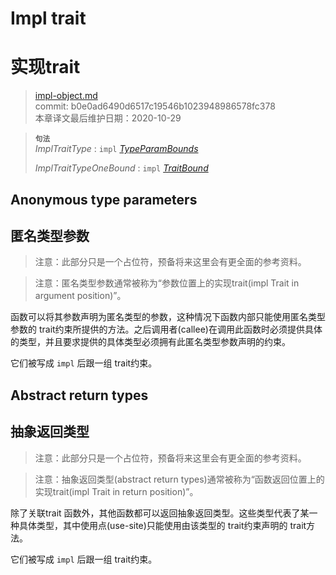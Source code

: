 # Impl trait
# 实现trait

>[impl-object.md](https://github.com/rust-lang/reference/blob/master/src/types/impl-object.md)\
>commit: b0e0ad6490d6517c19546b1023948986578fc378 \
>本章译文最后维护日期：2020-10-29

> **<sup>句法</sup>**\
> _ImplTraitType_ : `impl` [_TypeParamBounds_]
>
> _ImplTraitTypeOneBound_ : `impl` [_TraitBound_]

## Anonymous type parameters
## 匿名类型参数

> 注意：此部分只是一个占位符，预备将来这里会有更全面的参考资料。

> 注意：匿名类型参数通常被称为“参数位置上的实现trait(impl Trait in argument position)”。

函数可以将其参数声明为匿名类型的参数，这种情况下函数内部只能使用匿名类型参数的 trait约束所提供的方法。之后调用者(callee)在调用此函数时必须提供具体的类型，并且要求提供的具体类型必须拥有此匿名类型参数声明的约束。

它们被写成 `impl` 后跟一组 trait约束。

## Abstract return types
## 抽象返回类型

> 注意：此部分只是一个占位符，预备将来这里会有更全面的参考资料。

> 注意：抽象返回类型(abstract return types)通常被称为“函数返回位置上的实现trait(impl Trait in return position)”。

除了关联trait 函数外，其他函数都可以返回抽象返回类型。这些类型代表了某一种具体类型，其中使用点(use-site)只能使用由该类型的 trait约束声明的 trait方法。

它们被写成 `impl` 后跟一组 trait约束。

[_TraitBound_]: ../trait-bounds.md
[_TypeParamBounds_]: ../trait-bounds.md

<!-- 2020-11-12-->
<!-- checked -->
